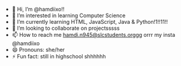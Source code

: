- 👋 Hi, I’m @hamdiixo!!
- 👀 I’m interested in learning Computer Science
- 🌱 I’m currently learning HTML, JavaScript, Java & Python!1!!11!!
- 💞️ I’m looking to collaborate on projectsssss
- 📫 How to reach me hamdi.n945@slcstudents.orggg orrr my insta @hamdiixo
- 😄 Pronouns: she/her
- ⚡ Fun fact: still in highschool shhhhhh
  
